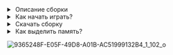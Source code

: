 <details>

<summary> Описание сборки </summary>

Minecraft 1.20.1\
Java 17\
Forge ModLoader 47.4.0\
Рекоммендуемое кол-во памяти: 4-6 GB (на 4гб сборке может не хватать памяти для загрузки миров).\

</details>

<details>
  
<summary> Как начать играть? </summary>

### Установка лаунчера

1) Заходим с ВПНом и качаем лаунчер:
https://prismlauncher.org/download/windows/

2) Устанавливаем и закрываем лаунчер

3) Качаем файл accounts.json и добавляем его с заменой в %appdata%/PrismLauncher/

4) Создаем свой оффлайн аккаунт и делаем его дефлотным (No profile Xbox profile missing не удалять!):
![telegram-cloud-photo-size-2-5343725991480129983-y](https://github.com/user-attachments/assets/ef65df7b-bbd6-41a7-889f-a025319dba48)

5) Качаем архив со сборкой и добавляем в лаунчер
![telegram-cloud-photo-size-2-5341474191666444065-y](https://github.com/user-attachments/assets/6bec3fba-a0d7-4624-999a-53e76a030839) 

6) Заходим. 

</details>

<details>
  
<summary> Скачать сборку </summary>

### Яндекс Диск
https://disk.yandex.ru/d/FXOIXUK9qUVEgQ 

</details>

<details>
  
<summary> Как выделить память? </summary>

### Выделение памяти в лаунчере
<img width="2754" height="1566" alt="image" src="https://github.com/user-attachments/assets/14208f54-b660-4fca-9978-d665c0fc8505" />

### Настройки запуска Java(по умолчанию не нужно, можно попробовать если лагает)

`-XX:+UseG1GC -XX:+ParallelRefProcEnabled -XX:MaxGCPauseMillis=200 -XX:+UnlockExperimentalVMOptions -XX:+DisableExplicitGC -XX:+AlwaysPreTouch -XX:G1NewSizePercent=40 -XX:G1MaxNewSizePercent=50 -XX:G1HeapRegionSize=8M -XX:G1ReservePercent=20 -XX:G1HeapWastePercent=5 -XX:G1MixedGCCountTarget=4 -XX:InitiatingHeapOccupancyPercent=20 -XX:G1MixedGCLiveThresholdPercent=90 -XX:G1RSetUpdatingPauseTimePercent=5 -XX:SurvivorRatio=32 -XX:+PerfDisableSharedMem -XX:MaxTenuringThreshold=1 `

</details>

![9365248F-E05F-49D8-A01B-AC51999132B4_1_102_o](https://github.com/user-attachments/assets/72c7140a-1f18-43f3-8e81-bb8cd390f6ff)

